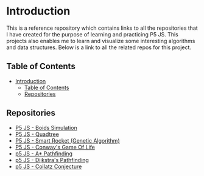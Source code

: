 # Introduction

This is a reference repository which contains links to all the repositories that I have created for the purpose of learning and practicing P5 JS.
This projects also enables me to learn and visualize some interesting algorithms and data structures. Below is a link to all the related repos for this project.

## Table of Contents

- [Introduction](#introduction)
  - [Table of Contents](#table-of-contents)
  - [Repositories](#repositories)

## Repositories

- [P5 JS - Boids Simulation](https://github.com/ghostscypher/boids_simulation)
- [P5 JS - Quadtree](https://github.com/ghostscypher/quadtree)
- [P5 JS - Smart Rocket (Genetic Algorithm)](https://github.com/ghostscypher/smart_rocket)
- [P5 JS - Conway's Game Of Life](https://github.com/ghostscypher/game_of_life)
- [p5 JS - A* Pathfinding](https://github.com/ghostscypher/a_star)
- [p5 JS - Dijkstra's Pathfinding](https://github.com/ghostscypher/dijkstra)
- [p5 JS - Collatz Conjecture](https://github.com/ghostscypher/collatz_conjecture)